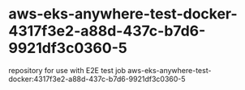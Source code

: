 # aws-eks-anywhere-test-docker-4317f3e2-a88d-437c-b7d6-9921df3c0360-5
repository for use with E2E test job aws-eks-anywhere-test-docker:4317f3e2-a88d-437c-b7d6-9921df3c0360-5

